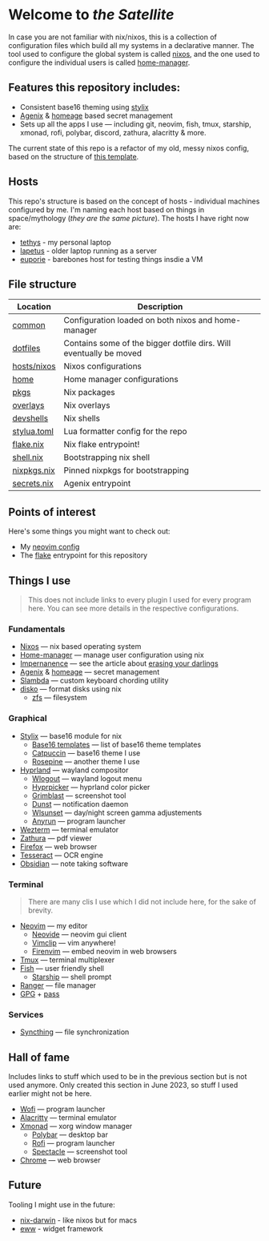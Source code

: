 # Welcome to _the Satellite_

In case you are not familiar with nix/nixos, this is a collection of configuration files which build all my systems in a declarative manner. The tool used to configure the global system is called [nixos](https://nixos.org/), and the one used to configure the individual users is called [home-manager](https://github.com/nix-community/home-manager).

## Features this repository includes:

- Consistent base16 theming using [stylix](https://github.com/danth/stylix)
- [Agenix](https://github.com/ryantm/agenix) & [homeage](https://github.com/jordanisaacs/homeage) based secret management
- Sets up all the apps I use — including git, neovim, fish, tmux, starship, xmonad, rofi, polybar, discord, zathura, alacritty & more.

The current state of this repo is a refactor of my old, messy nixos config, based on the structure of [this template](https://github.com/Misterio77/nix-starter-configs).

## Hosts

This repo's structure is based on the concept of hosts - individual machines configured by me. I'm naming each host based on things in space/mythology (_they are the same picture_). The hosts I have right now are:

- [tethys](./hosts/nixos/tethys/) - my personal laptop
- [lapetus](./hosts/nixos/lapetus/) - older laptop running as a server
- [euporie](./hosts/nixos/euporie/) - barebones host for testing things insdie a VM

## File structure

| Location                     | Description                                                        |
| ---------------------------- | ------------------------------------------------------------------ |
| [common](./common)           | Configuration loaded on both nixos and home-manager                |
| [dotfiles](./dotfiles)       | Contains some of the bigger dotfile dirs. Will eventually be moved |
| [hosts/nixos](./hosts/nixos) | Nixos configurations                                               |
| [home](./home)               | Home manager configurations                                        |
| [pkgs](./pkgs)               | Nix packages                                                       |
| [overlays](./overlays)       | Nix overlays                                                       |
| [devshells](./devshells)     | Nix shells                                                         |
| [stylua.toml](./stylua.toml) | Lua formatter config for the repo                                  |
| [flake.nix](./flake.nix)     | Nix flake entrypoint!                                              |
| [shell.nix](./shell.nix)     | Bootstrapping nix shell                                            |
| [nixpkgs.nix](./nixpkgs.nix) | Pinned nixpkgs for bootstrapping                                   |
| [secrets.nix](./secrets.nix) | Agenix entrypoint                                                  |

## Points of interest

Here's some things you might want to check out:

- My [neovim config](./dotfiles/neovim)
- The [flake](./flake.nix) entrypoint for this repository

## Things I use

> This does not include links to every plugin I used for every program here. You can see more details in the respective configurations.

### Fundamentals

- [Nixos](http://nixos.org/) — nix based operating system
- [Home-manager](https://github.com/nix-community/home-manager) — manage user configuration using nix
- [Impernanence](https://github.com/nix-community/impermanence) — see the article about [erasing your darlings](https://grahamc.com/blog/erase-your-darlings)
- [Agenix](https://github.com/ryantm/agenix) & [homeage](https://github.com/jordanisaacs/homeage) — secret management
- [Slambda](https://github.com/Mateiadrielrafael/slambda) — custom keyboard chording utility
- [disko](https://github.com/nix-community/disko) — format disks using nix
  - [zfs](https://openzfs.org/wiki/Main_Page) — filesystem

### Graphical

- [Stylix](https://github.com/danth/stylix) — base16 module for nix
  - [Base16 templates](https://github.com/chriskempson/base16-templates-source) — list of base16 theme templates
  - [Catpuccin](https://github.com/catppuccin/catppuccin) — base16 theme I use
  - [Rosepine](https://rosepinetheme.com/) — another theme I use
- [Hyprland](https://hyprland.org/) — wayland compositor
  - [Wlogout](https://github.com/ArtsyMacaw/wlogout) — wayland logout menu
  - [Hyprpicker](https://github.com/hyprwm/hyprpicker) — hyprland color picker
  - [Grimblast](https://github.com/hyprwm/contrib/tree/main/grimblast) — screenshot tool
  - [Dunst](https://dunst-project.org/) — notification daemon
  - [Wlsunset](https://sr.ht/~kennylevinsen/wlsunset/) — day/night screen gamma adjustements
  - [Anyrun](https://github.com/Kirottu/anyrun) — program launcher
- [Wezterm](https://wezfurlong.org/wezterm/) — terminal emulator
- [Zathura](https://pwmt.org/projects/zathura/) — pdf viewer
- [Firefox](https://www.mozilla.org/en-US/firefox/) — web browser
- [Tesseract](https://github.com/tesseract-ocr/tesseract) — OCR engine
- [Obsidian](https://obsidian.md/) — note taking software

### Terminal

> There are many clis I use which I did not include here, for the sake of brevity.

- [Neovim](https://neovim.io/) — my editor
  - [Neovide](https://neovide.dev/index.html) — neovim gui client
  - [Vimclip](https://github.com/hrantzsch/vimclip) — vim anywhere!
  - [Firenvim](https://github.com/glacambre/firenvim) — embed neovim in web browsers
- [Tmux](https://github.com/tmux/tmux/wiki) — terminal multiplexer
- [Fish](https://fishshell.com/) — user friendly shell
  - [Starship](https://starship.rs/) — shell prompt
- [Ranger](https://github.com/ranger/ranger) — file manager
- [GPG](https://gnupg.org/) + [pass](https://www.passwordstore.org/)

### Services

- [Syncthing](https://syncthing.net/) — file synchronization

## Hall of fame

Includes links to stuff which used to be in the previous section but is not used anymore. Only created this section in June 2023, so stuff I used earlier might not be here.

- [Wofi](https://sr.ht/~scoopta/wofi/) — program launcher
- [Alacritty](https://github.com/alacritty/alacritty) — terminal emulator
- [Xmonad](https://xmonad.org/) — xorg window manager
  - [Polybar](https://github.com/polybar/polybar) — desktop bar
  - [Rofi](https://github.com/davatorium/rofi) — program launcher
  - [Spectacle](https://apps.kde.org/spectacle/) — screenshot tool
- [Chrome](https://www.google.com/chrome/) — web browser

## Future

Tooling I might use in the future:

- [nix-darwin](https://github.com/LnL7/nix-darwin) - like nixos but for macs
- [eww](https://github.com/elkowar/eww) - widget framework
